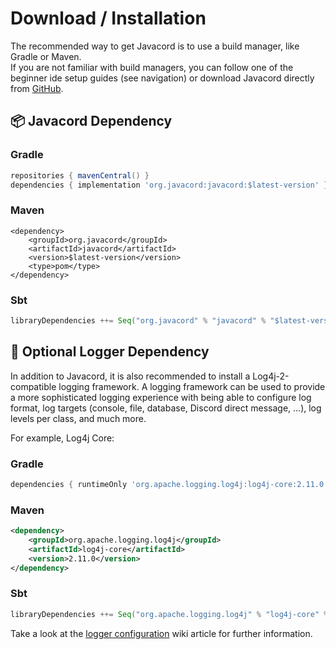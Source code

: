 # Download / Installation

The recommended way to get Javacord is to use a build manager, like Gradle or Maven.  
If you are not familiar with build managers, you can follow one of the beginner ide setup guides (see navigation) or download Javacord directly from [GitHub](https://github.com/Javacord/Javacord/releases/latest).

## :package: Javacord Dependency

<script>
function replaceInDOM(node, pattern, replacement) {
  if (node.nodeType === 3) {
    node.data = node.data.replace(pattern, replacement);
  }
  if (node.nodeType === 1 && node.nodeName !== "SCRIPT") {
    for (var i = 0; i < node.childNodes.length; i++) {
      replaceInDOM(node.childNodes[i], pattern, replacement);
    }
  }
}
  
export default {
  data() {
    return {
      latestVersion: null
    }
  },

  async mounted () {
    const response = await (await fetch("https://docs.javacord.org/rest/latest-version/release")).json();
    this.latestVersion = response.version;
    replaceInDOM(document.body, /\$latest-version/g, this.latestVersion);
  }
}
</script>

<template>
  <div v-if="latestVersion == null">
    <p>
      Replace <code>$latest-version</code> with the latest version.<br/>
      You can see the latest version in the image below (but remove the <code>v</code> prefix!).
    </p>
    <img alt="Latest version" src="https://shields.javacord.org/github/release/Javacord/Javacord.svg?label=Latest%20Version&colorB=brightgreen&style=flat-square"/>
  </div>
</template>

### Gradle

```groovy
repositories { mavenCentral() }
dependencies { implementation 'org.javacord:javacord:$latest-version' }
```

### Maven

```
<dependency>
    <groupId>org.javacord</groupId>
    <artifactId>javacord</artifactId>
    <version>$latest-version</version>
    <type>pom</type>
</dependency>
```

### Sbt

```scala
libraryDependencies ++= Seq("org.javacord" % "javacord" % "$latest-version")
```

## :memo: Optional Logger Dependency

In addition to Javacord, it is also recommended to install a Log4j-2-compatible logging framework.
A logging framework can be used to provide a more sophisticated logging experience with being able to configure log format, log targets (console, file, database, Discord direct message, ...), log levels per class, and much more.

For example, Log4j Core:

### Gradle

```groovy
dependencies { runtimeOnly 'org.apache.logging.log4j:log4j-core:2.11.0' }
```

### Maven

```xml
<dependency>
    <groupId>org.apache.logging.log4j</groupId>
    <artifactId>log4j-core</artifactId>
    <version>2.11.0</version>
</dependency>
```

### Sbt

```scala
libraryDependencies ++= Seq("org.apache.logging.log4j" % "log4j-core" % "2.11.0")
```

Take a look at the [logger configuration](/wiki/basic-tutorials/logger-config/) wiki article for further information.
